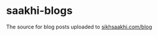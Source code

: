 # saakhi-blogs

The source for blog posts uploaded to [sikhsaakhi.com/blog](https://www.sikhsaakhi.com/blog)
